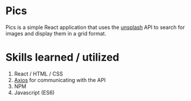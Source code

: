 # Pics

Pics is a simple React application that uses the [unsplash](https://unsplash.com/) API to search for images and display them in a grid format.

# Skills learned / utilized

1. React / HTML / CSS
2. [Axios](https://www.npmjs.com/package/axios) for communicating with the API
3. NPM
4. Javascript (ES6)
